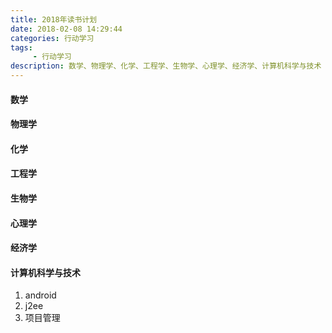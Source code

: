 ```yaml
---
title: 2018年读书计划
date: 2018-02-08 14:29:44
categories: 行动学习
tags:
     - 行动学习
description: 数学、物理学、化学、工程学、生物学、心理学、经济学、计算机科学与技术
---
```


#### 数学

#### 物理学

#### 化学

#### 工程学

#### 生物学

#### 心理学

#### 经济学

#### 计算机科学与技术
1. android
2. j2ee
3. 项目管理

